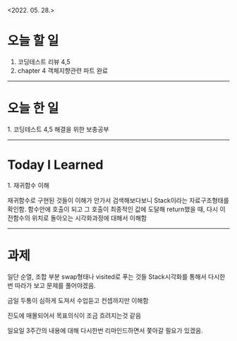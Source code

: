 <2022. 05. 28.>

<h1> 오늘 할 일 </h1>

1. 코딩테스트 리뷰 4,5
2. chapter 4 객체지향관련 파트 완료

-------

<h1> 오늘 한 일</h1>
1. 코딩테스트 4,5 해결을 위한 보충공부

-------
<h1> Today I Learned</h1>
1.
재귀함수 이해

재귀함수로 구현된 것들이 이해가 안가서 검색해보다보니 Stack이라는 자료구조형태를 확인함.
함수안에 호출이 되고 그 호출이 최종적인 값에 도달해 return했을 때, 다시 이전함수의 위치로 돌아오는 시각화과정에 대해서 이해함



-------
<h1> 과제 </h1>

일단 순열, 조합 부분 swap형태나 visited로 푸는 것들 Stack시각화를 통해서 다시한번 따라가 보고 문제를 풀어야겠음.

금일 두통이 심하게 도져서 수업듣고 컨셉까지만 이해함

진도에 매몰되어서 목표의식이 조금 흐려지는것 같음 

일요일 3주간의 내용에 대해 다시한번 리마인드하면서 쫓아갈 필요가 있겠음.